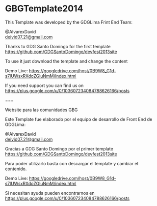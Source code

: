 GBGTemplate2014
===============

This Template was developed by the GDGLima Frint End Team:

@AlvarexDavid <br>
deivid07.21@gmail.com 

Thanks to GDG Santo Domingo for the first template <br>
https://github.com/GDGSantoDomingo/devfest2013site

To use it just download the template and change the content

Demo Live: https://googledrive.com/host/0B9W8_G1d-s7lUWsxRXdoZGluNmM/index.html

If you need support you can find us on <br> https://plus.google.com/u/0/103607234084788626166/posts

===

Website para las comunidades GBG

Este Template fue elaborado por el equipo de desarrollo de Front End de GDGLima:

@AlvarexDavid <br>
deivid07.21@gmail.com 

Gracias a GDG Santo Domingo por el primer template <br>
https://github.com/GDGSantoDomingo/devfest2013site

Para poder utilizarlo basta con descargar el template y cambiar el contenido.

Demo Live: https://googledrive.com/host/0B9W8_G1d-s7lUWsxRXdoZGluNmM/index.html

Si necesitan ayuda pueden encontrarnos en <br> https://plus.google.com/u/0/103607234084788626166/posts
